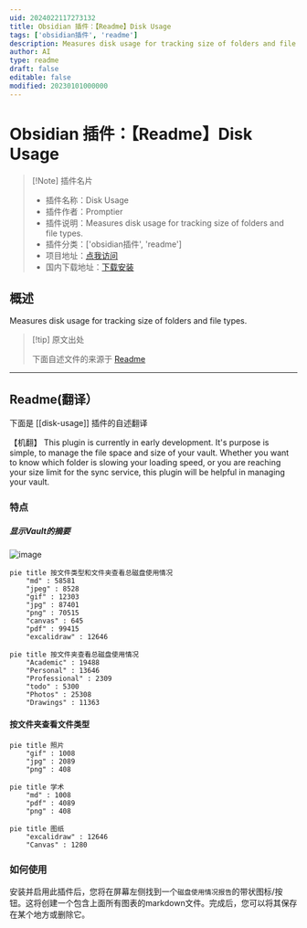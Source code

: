 ```yaml
---
uid: 2024022117273132
title: Obsidian 插件：【Readme】Disk Usage
tags: ['obsidian插件', 'readme']
description: Measures disk usage for tracking size of folders and file types.
author: AI
type: readme
draft: false
editable: false
modified: 20230101000000
---
```


# Obsidian 插件：【Readme】Disk Usage

> [!Note] 插件名片
> - 插件名称：Disk Usage
> - 插件作者：Promptier
> - 插件说明：Measures disk usage for tracking size of folders and file types.
> - 插件分类：['obsidian插件', 'readme']
> - 项目地址：[点我访问](https://github.com/Promptier/disk-usage)
> - 国内下载地址：[下载安装](https://pkmer.cn/products/plugin/pluginMarket/?disk-usage)

## 概述

Measures disk usage for tracking size of folders and file types.



> [!tip] 原文出处
> 
>下面自述文件的来源于 [Readme](https://ghproxy.net/https://raw.githubusercontent.com/Promptier/disk-usage/master/README.md)
> 

---

## Readme(翻译）

下面是 [[disk-usage]] 插件的自述翻译

【机翻】
This plugin is currently in early development. It's purpose is simple, to manage the file space and size of your vault. Whether you want to know which folder is slowing your loading speed, or you are reaching your size limit for the sync service, this plugin will be helpful in managing your vault.
### 特点
##### 显示Vault的摘要

![image](https://cdn.pkmer.cn/covers/disk-usage_1_0.png!pkmer)
```mermaid
pie title 按文件类型和文件夹查看总磁盘使用情况
	"md" : 58581
	"jpeg" : 8528
	"gif" : 12303
	"jpg" : 87401
	"png" : 70515
	"canvas" : 645
	"pdf" : 99415
	"excalidraw" : 12646
```

```mermaid
pie title 按文件夹查看总磁盘使用情况
	"Academic" : 19488
	"Personal" : 13646
	"Professional" : 2309
	"todo" : 5300
	"Photos" : 25308
	"Drawings" : 11363
```
#### 按文件夹查看文件类型

```mermaid
pie title 照片
	"gif" : 1008
	"jpg" : 2089
	"png" : 408
```

```mermaid
pie title 学术
	"md" : 1008
	"pdf" : 4089
	"png" : 408
```

```mermaid
pie title 图纸
	"excalidraw" : 12646
	"Canvas" : 1280
```
### 如何使用

安装并启用此插件后，您将在屏幕左侧找到一个`磁盘使用情况报告`的带状图标/按钮。这将创建一个包含上面所有图表的markdown文件。完成后，您可以将其保存在某个地方或删除它。



